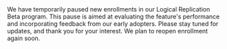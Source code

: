 <Admonition type="important" title="Enrollment Pause for Logical Replication Beta">
We have temporarily paused new enrollments in our Logical Replication Beta program. This pause is aimed at evaluating the feature's performance and incorporating feedback from our early adopters. Please stay tuned for updates, and thank you for your interest. We plan to reopen enrollment again soon.
</Admonition>
